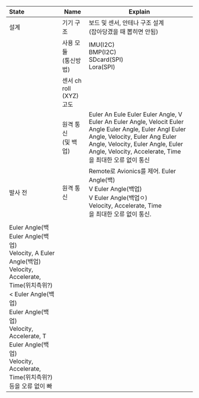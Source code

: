 
| State | Name            | Explain                                          |
| :---- | --------------- | ------------------------------------------------ |
| 설계    | 기기 구조<br>       | 보드 및 센서, 안테나 구조 설계<br>(잡아당겼을 때 뽑히면 안됨)           |
|       | 사용 모듈<br>(통신방법) | IMU(I2C)<br>BMP(I2C)<br>SDcard(SPI)<br>Lora(SPI) |
|       | 센서              ch roll (XYZ)<br>고도                       |
|       | 원격 통신<br>(및 백업) | Euler An Eule Euler Euler Angle, V Euler An Euler Angle, Velocit Euler Angle Euler Angle,  Euler Angl Euler Angle, Velocity,  Euler Ang Euler Angle, Velocity, Euler Angle, Euler Angle, Velocity, Accelerate, Time<br>을 최대한 오류 없이 통신      |                                                  |
| 발사 전  | 원격 통신           | Remote로 Avionics를 제어.                         Euler Angle(백)<br>V Euler Angle(백업)<br>V Euler Angle(백업ㅇ)<br>Velocity, Accelerate, Time<br>을 최대한 오류 없이 통신.    |              Euler Angle(백업?)<br>Velo Euler Angle(백업?)<br>Veloc Euler Angle(백업?)<br>Veloci Euler Angle(백업?)<br>Velocity, Accelerate, Time(위치측위)<br>을 최대한 오류 없이 통신. 스템을 이용해<br>실시간 정보 확인                        |
|       |                 |                                                  |
|  Euler Angle(백 Euler Angle(백업)<br>Velocity, A Euler Angle(백업)<br>Velocity, Accelerate, Time(위치측위?)< Euler Angle(백업)<br> Euler Angle(백업)<br>Velocity, Accelerate, T Euler Angle(백업)<br>Velocity, Accelerate, Time(위치측위?)<br>등을 오류 없이 빠    |


